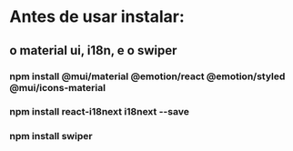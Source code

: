 # Antes de usar instalar:

## o material ui, i18n, e o swiper

### npm install @mui/material @emotion/react @emotion/styled @mui/icons-material

### npm install react-i18next i18next --save

### npm install swiper 

